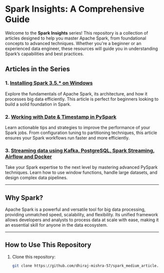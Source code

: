# Spark Insights: A Comprehensive Guide

Welcome to the **Spark Insights** series! This repository is a collection of articles designed to help you master Apache Spark, from foundational concepts to advanced techniques. Whether you're a beginner or an experienced data engineer, these resources will guide you in understanding Spark’s capabilities and best practices.

## Articles in the Series

### 1. [Installing Spark 3.5.* on Windows](<https://medium.com/@dhirajmishra57/installing-spark-3-5-on-windows-e9bd183f84b9>)
Explore the fundamentals of Apache Spark, its architecture, and how it processes big data efficiently. This article is perfect for beginners looking to build a solid foundation in Spark.

### 2. [Working with Date & Timestamp in PySpark](<https://medium.com/@dhirajmishra57/working-with-date-timestamp-in-pyspark-d590755fe806>)
Learn actionable tips and strategies to improve the performance of your Spark jobs. From configuration tuning to partitioning techniques, this article ensures your Spark workflows run faster and more efficiently.

### 3. [Streaming data using Kafka, PostgreSQL, Spark Streaming, Airflow and Docker](<https://medium.com/@dhirajmishra57/streaming-data-using-kafka-postgresql-spark-streaming-airflow-and-docker-33c43bfa609d>)
Take your Spark expertise to the next level by mastering advanced PySpark techniques. Learn how to use window functions, handle large datasets, and design complex data pipelines.

---

## Why Spark?

Apache Spark is a powerful and versatile tool for big data processing, providing unmatched speed, scalability, and flexibility. Its unified framework allows developers and analysts to process data at scale with ease, making it an essential skill for anyone in the data ecosystem.

---

## How to Use This Repository

1. Clone this repository:
   ```bash
   git clone https://github.com/dhiraj-mishra-57/spark_medium_article.git
   

